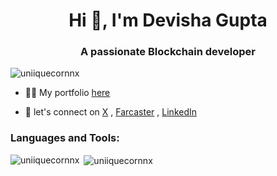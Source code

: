 <h1 align="center">Hi 👋, I'm Devisha Gupta</h1>
<h3 align="center">A passionate Blockchain developer</h3>



<p align="left"> <img src="https://komarev.com/ghpvc/?username=uniiquecornnx&label=Profile%20views&color=0e75b6&style=flat" alt="uniiquecornnx" /> </p>

- 👨‍💻 My portfolio [here](https://portfolio-phi-nine-lca36ejeg5.vercel.app/)

- 📝 let's connect on [X](https://twitter.com/_devisha) , [Farcaster](https://farcaster.xyz/devisha) , [LinkedIn](https://www.linkedin.com/in/devisha-gupta-10a304232/)





<h3 align="left">Languages and Tools:</h3>

<p><img align="left" src="https://github-readme-stats.vercel.app/api/top-langs?username=uniiquecornnx&show_icons=true&locale=en&layout=compact" alt="uniiquecornnx" /></p>

<p>&nbsp;<img align="center" src="https://github-readme-stats.vercel.app/api?username=uniiquecornnx&show_icons=true&locale=en" alt="uniiquecornnx" /></p>

